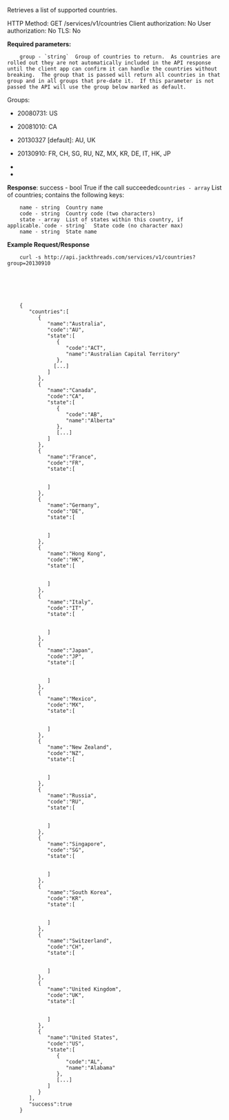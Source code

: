 Retrieves a list of supported countries.


HTTP Method: GET /services/v1/countries
Client authorization: No
User authorization: No
TLS:  No


**Required parameters:**


        group - `string`  Group of countries to return.  As countries are rolled out they are not automatically included in the API response until the client app can confirm it can handle the countries without breaking.  The group that is passed will return all countries in that group and in all groups that pre-date it.  If this parameter is not passed the API will use the group below marked as default.
Groups:

* 20080731: US
* 20081010: CA
* 20130327 [default]: AU, UK
* 20130910: FR, CH, SG, RU, NZ, MX, KR, DE, IT, HK, JP

*
*

**Response**:
        success - bool  True if the call succeeded`countries - array`  List of countries; contains the following keys:

        name - string  Country name
        code - string  Country code (two characters)
        state - array  List of states within this country, if applicable.`code - string`  State code (no character max)
        name - string  State name


**Example Request/Response**

        

        curl -s http://api.jackthreads.com/services/v1/countries?group=20130910






        {
           "countries":[
              {
                 "name":"Australia",
                 "code":"AU",
                 "state":[
                    {
                       "code":"ACT",
                       "name":"Australian Capital Territory"
                    },
                   [...]
                 ]
              },
              {
                 "name":"Canada",
                 "code":"CA",
                 "state":[
                    {
                       "code":"AB",
                       "name":"Alberta"
                    },
                    [...]
                 ]
              },
              {
                 "name":"France",
                 "code":"FR",
                 "state":[
        

                 ]
              },
              {
                 "name":"Germany",
                 "code":"DE",
                 "state":[
        

                 ]
              },
              {
                 "name":"Hong Kong",
                 "code":"HK",
                 "state":[
        

                 ]
              },
              {
                 "name":"Italy",
                 "code":"IT",
                 "state":[
        

                 ]
              },
              {
                 "name":"Japan",
                 "code":"JP",
                 "state":[
        

                 ]
              },
              {
                 "name":"Mexico",
                 "code":"MX",
                 "state":[
        

                 ]
              },
              {
                 "name":"New Zealand",
                 "code":"NZ",
                 "state":[
        

                 ]
              },
              {
                 "name":"Russia",
                 "code":"RU",
                 "state":[
        

                 ]
              },
              {
                 "name":"Singapore",
                 "code":"SG",
                 "state":[
        

                 ]
              },
              {
                 "name":"South Korea",
                 "code":"KR",
                 "state":[
        

                 ]
              },
              {
                 "name":"Switzerland",
                 "code":"CH",
                 "state":[
        

                 ]
              },
              {
                 "name":"United Kingdom",
                 "code":"UK",
                 "state":[
        

                 ]
              },
              {
                 "name":"United States",
                 "code":"US",
                 "state":[
                    {
                       "code":"AL",
                       "name":"Alabama"
                    },
                    [...]
                 ]
              }
           ],
           "success":true
        }
